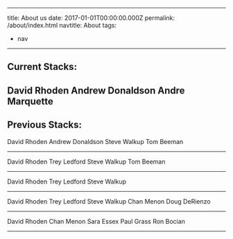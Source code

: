 ---
title: About us
date: 2017-01-01T00:00:00.000Z
permalink: /about/index.html
navtitle: About
tags:
  - nav
----
 Current Stacks:
-----
 David Rhoden
 Andrew Donaldson
 Andre Marquette
-----
 Previous Stacks:
-----
 David Rhoden
 Andrew Donaldson 
 Steve Walkup
 Tom Beeman

 -----

 David Rhoden
 Trey Ledford
 Steve Walkup
 Tom Beeman

 -----

 David Rhoden
 Trey Ledford
 Steve Walkup

 -----

 David Rhoden
 Trey Ledford
 Steve Walkup
 Chan Menon
 Doug DeRienzo

 -----

 David Rhoden
 Chan Menon
 Sara Essex
 Paul Grass
 Ron Bocian

 -----
